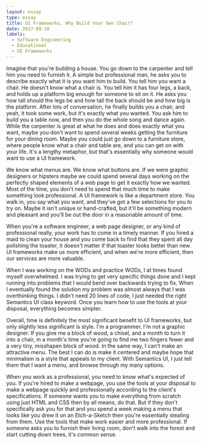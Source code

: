 ```yaml
---
layout: essay
type: essay
title: UI Frameworks, Why Build Your Own Chair?
date: 2017-09-18
labels:
  - Software Engineering
  - Educational
  - UI Frameworks
---
```


Imagine that you're building a house. You go down to the carpenter and tell him you need to furnish it. A simple but professional man, he asks you to describe exactly what it is you want him to build. You tell him you want a chair. He doesn't know what a chair is. You tell him it has four legs, a back, and holds up a platform big enough for someone to sit on it. He asks you how tall should the legs be and how tall the back should be and how big is the platform. After lots of conversation, he finally builds you a chair, and yeah, it took some work, but it's exactly what you wanted. You ask him to build you a table now, and then you do the whole song and dance again. While the carpenter is great at what he does and does exactly what you want, maybe you don't want to spend several weeks getting the furniture for your dining room. Maybe you could just go down to a furniture store, where people know what a chair and table are, and you can get on with your life. It's a lengthy metaphor, but that's essentially why someone would want to use a UI framework.

We know what menus are. We know what buttons are. If we were graphic designers or hipsters maybe we could spend several days working on the perfectly shaped elements of a web page to get it exactly how we wanted. Most of the time, you don't need to spend that much time to make something look professional. A UI framework is like a department store. You walk in, you say what you want, and they've got a few selections for you to try on. Maybe it isn't unique or hand-crafted, but it'll be something modern and pleasant and you'll be out the door in a reasonable amount of time.

When you're a software engineer, a web page designer, or any kind of professional really, your work has to come in a timely manner. If you hired a maid to clean your house and you come back to find that they spent all day polishing the toaster, it doesn't matter if that toaster looks better than new. UI frameworks make us more efficient, and when we're more efficient, then our services are more valuable.

When I was working on the WODs and practice WODs, I at times found myself overwhelmed. I was trying to get very specific things done and I kept running into problems that I would bend over backwards trying to fix. When I eventually found the solution my problem was almost always that I was overthinking things. I didn't need 20 lines of code, I just needed the right Semantics UI class keyword. Once you learn how to use the tools at your disposal, everything becomes simpler.

Overall, time is definitely the most significant benefit to UI frameworks, but only slightly less significant is style. I'm a programmer. I'm not a graphic designer. If you give me a block of wood, a chisel, and a month to turn it into a chair, in a month's time you're going to find me two fingers fewer and a very tiny, misshapen block of wood. In the same way, I can't make an attractive menu. The best I can do is make it centered and maybe hope that minimalism is a style that appeals to my client. With Semantics UI, I just tell them that I want a menu, and browse through my many options.

When you work as a professional, you need to know what's expected of you. If you're hired to make a webpage, you use the tools at your disposal to make a webpage quickly and professionally according to the client's specifications. If someone wants you to make everything from scratch using just HTML and CSS then by all means, do that. But if they don't specifically ask you for that and you spend a week making a menu that looks like you drew it on an Etch-a-Sketch then you're essentially stealing from them. Use the tools that make work easier and more professional. If someone asks you to furnish their living room, don't walk into the forest and start cutting down trees, it's common sense.
